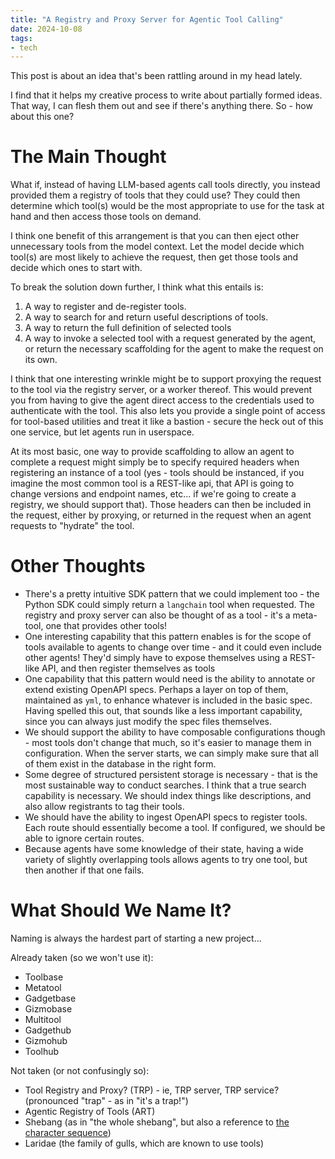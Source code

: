 ```yaml
---
title: "A Registry and Proxy Server for Agentic Tool Calling"
date: 2024-10-08
tags:
- tech
---
```

This post is about an idea that's been rattling around in my head lately.

I find that it helps my creative process to write about partially formed ideas. That way, I can flesh them out and see if there's anything there. So - how about this one?

# The Main Thought

What if, instead of having LLM-based agents call tools directly, you instead provided them a registry of tools that they could use? They could then determine which tool(s) would be the most appropriate to use for the task at hand and then access those tools on demand.

I think one benefit of this arrangement is that you can then eject other unnecessary tools from the model context. Let the model decide which tool(s) are most likely to achieve the request, then get those tools and decide which ones to start with.

To break the solution down further, I think what this entails is:

1. A way to register and de-register tools.
2. A way to search for and return useful descriptions of tools.
3. A way to return the full definition of selected tools
4. A way to invoke a selected tool with a request generated by the agent, or return the necessary scaffolding for the agent to make the request on its own.

I think that one interesting wrinkle might be to support proxying the request to the tool via the registry server, or a worker thereof. This would prevent you from having to give the agent direct access to the credentials used to authenticate with the tool. This also lets you provide a single point of access for tool-based utilities and treat it like a bastion - secure the heck out of this one service, but let agents run in userspace.

At its most basic, one way to provide scaffolding to allow an agent to complete a request might simply be to specify required headers when registering an instance of a tool (yes - tools should be instanced, if you imagine the most common tool is a REST-like api, that API is going to change versions and endpoint names, etc... if we're going to create a registry, we should support that). Those headers can then be included in the request, either by proxying, or returned in the request when an agent requests to "hydrate" the tool.

# Other Thoughts
- There's a pretty intuitive SDK pattern that we could implement too - the Python SDK could simply return a `langchain` tool when requested. The registry and proxy server can also be thought of as a tool - it's a meta-tool, one that provides other tools!
- One interesting capability that this pattern enables is for the scope of tools available to agents to change over time - and it could even include other agents! They'd simply have to expose themselves using a REST-like API, and then register themselves as tools
- One capability that this pattern would need is the ability to annotate or extend existing OpenAPI specs. Perhaps a layer on top of them, maintained as `yml`, to enhance whatever is included in the basic spec. Having spelled this out, that sounds like a less important capability, since you can always just modify the spec files themselves.
- We should support the ability to have composable configurations though - most tools don't change that much, so it's easier to manage them in configuration. When the server starts, we can simply make sure that all of them exist in the database in the right form.
- Some degree of structured persistent storage is necessary - that is the most sustainable way to conduct searches. I think that a true search capability is necessary. We should index things like descriptions, and also allow registrants to tag their tools.
- We should have the ability to ingest OpenAPI specs to register tools. Each route should essentially become a tool. If configured, we should be able to ignore certain routes.
- Because agents have some knowledge of their state, having a wide variety of slightly overlapping tools allows agents to try one tool, but then another if that one fails.

# What Should We Name It?
Naming is always the hardest part of starting a new project...

Already taken (so we won't use it):
- Toolbase
- Metatool
- Gadgetbase
- Gizmobase
- Multitool
- Gadgethub
- Gizmohub
- Toolhub

Not taken (or not confusingly so):
- Tool Registry and Proxy? (TRP) - ie, TRP server, TRP service? (pronounced "trap" - as in "it's a trap!")
- Agentic Registry of Tools (ART) 
- Shebang (as in "the whole shebang", but also a reference to [the character sequence](https://en.wikipedia.org/wiki/Shebang_(Unix)))
- Laridae (the family of gulls, which are known to use tools)
